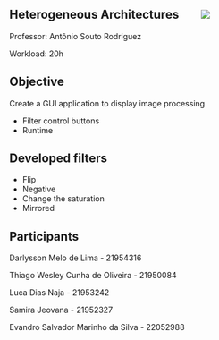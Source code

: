 ## Heterogeneous Architectures  &nbsp;&nbsp;&nbsp;&nbsp;&nbsp;&nbsp;&nbsp;<img src="https://img.shields.io/badge/Status-Completed-brightgreen"/> 
Professor: Antônio Souto Rodriguez

Workload: 20h

## Objective
Create a GUI application to display image processing
  - Filter control buttons  
  - Runtime

## Developed filters
  - Flip
  - Negative
  - Change the saturation
  - Mirrored
    
## Participants

Darlysson Melo de Lima - 21954316

Thiago Wesley Cunha de Oliveira - 21950084

Luca Dias Naja - 21953242

Samira Jeovana - 21952327

Evandro Salvador Marinho da Silva - 22052988

